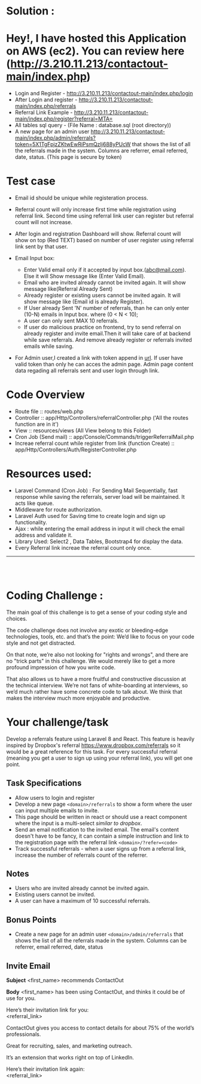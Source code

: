 # Solution :
# Hey!, I have hosted this Application on AWS (ec2). You can review here (http://3.210.11.213/contactout-main/index.php)
* Login and Register - http://3.210.11.213/contactout-main/index.php/login
* After Login and register - http://3.210.11.213/contactout-main/index.php/referrals
* Referral Link Example - http://3.210.11.213/contactout-main/index.php/register?referral=MTA=
* All tables sql query - (File Name : database.sql (root directory))
* A new page for an admin user http://3.210.11.213/contactout-main/index.php/admin/referrals?token=5X1TgFpjzZKtwEwRiPsmQzIj688yPUcW that shows the list of all the referrals made in the system. Columns are referrer, email referred, date, status. (This page is secure by token)

# Test case
* Email id should be unique while registeration process.
* Referral count will only increase first time while registration using referral link. Second time using referral link user can register but referral count will not increase.
* After login and registration Dashboard will show. Referral count will show on top (Red TEXT) based on number of user register using referral link sent by that user.
* Email Input box:
    * Enter Valid email only if it accepted by input box.(abc@mail.com). Else it will Show message like (Enter Valid Email).
    * Email who are invited already cannot be invited again. It will show message like(Referral Already Sent)
    * Already register or existing users cannot be invited again. It will show message like (Email id is already Register).
    * If User already Sent 'N' number of referrals, than he can only enter (10-N) emails in Input box. where (0 < N < 10);
    * A user can only sent MAX 10 referrals.
    * If user do malicious practice on frontend, try to send referral on already register and invite email.Then it will take care of at backend while save referrals. And remove already register or referrals invited emails while saving.  

* For Admin user,I created a link with token append in <a href="http://3.210.11.213/contactout-main/index.php/admin/referrals?token=5X1TgFpjzZKtwEwRiPsmQzIj688yPUcW" target="_blank">url</a>. If user have valid token than only he can acces the admin page. Admin page content data regading all referrals sent and user login through link.

# Code Overview 
* Route file :: routes/web.php
* Controller :: app/Http/Controllers/referralController.php ('All the routes function are in it')
* View :: resources/views (All View belong to this Folder)
* Cron Job (Send mail) :: app/Console/Commands/triggerReferralMail.php
* Increae referral count while register from link (function Create) :: app/Http/Controllers/Auth/RegisterController.php

# Resources used:
* Laravel Command (Cron Job) : For Sending Mail Sequentially, fast response while saving the referrals, server load will be maintained. It acts like queue.
* Middleware for route authorization.
* Laravel Auth used for Saving time to create login and sign up functionality.   
* Ajax : while entering the email address in input it will check the email address and validate it.
* Library Used: Select2 , Data Tables, Bootstrap4 for display the data.
* Every Referral link increae the referral count only once. 
<hr><br><br>

# Coding Challenge :

The main goal of this challenge is to get a sense of your coding style and choices.

The code challenge does not involve any exotic or bleeding-edge technologies, tools, etc. and that’s the point: We’d like to focus on your code style and not get distracted.

On that note, we’re also not looking for "rights and wrongs", and there are no "trick parts" in this challenge. We would merely like to get a more profound impression of how you write code.

That also allows us to have a more fruitful and constructive discussion at the technical interview. We’re not fans of white-boarding at interviews, so we’d much rather have some concrete code to talk about. We think that makes the interview much more enjoyable and productive.


# Your challenge/task

Develop a referrals feature using Laravel 8 and React. This feature is heavily inspired by Dropbox's referral https://www.dropbox.com/referrals so it would be a great reference for this task. For every successful referral (meaning you get a user to sign up using your referral link), you will get one point.

## Task Specifications

* Allow users to login and register
* Develop a new page `<domain>/referrals` to show a form where the user can input multiple emails to invite.
* This page should be written in react or should use a react component where the input is a multi-select _similar to dropbox_.
* Send an email notification to the invited email. The email's content doesn't have to be fancy, it can contain a simple instruction and link to the registration page with the referral link `<domain>/?refer=<code>`
* Track successful referrals - when a user signs up from a referral link, increase the number of referrals count of the referrer.

## Notes
* Users who are invited already cannot be invited again.
* Existing users cannot be invited.
* A user can have a maximum of 10 successful referrals.

## Bonus Points
* Create a new page for an admin user `<domain>/admin/referrals` that shows the list of all the referrals made in the system. Columns can be referrer, email referred, date, status

## Invite Email
**Subject**
<first_name> recommends ContactOut

**Body**
<first_name> has been using ContactOut, and thinks it could be of use for you.  
  
Here’s their invitation link for you:  
<referral_link>
  
ContactOut gives you access to contact details for about 75% of the world’s professionals.  
  
Great for recruiting, sales, and marketing outreach.  
  
It’s an extension that works right on top of LinkedIn.  
  
Here’s their invitation link again:  
<referral_link>

